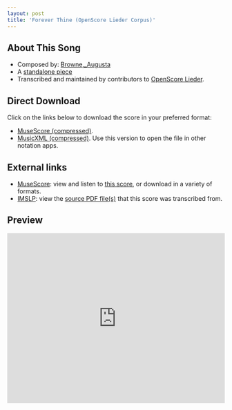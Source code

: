 ```yaml
---
layout: post
title: 'Forever Thine (OpenScore Lieder Corpus)'
---
```


## About This Song

- Composed by: [Browne,_Augusta](https://fourscoreandmore.org/openscore/lieder/Browne,_Augusta)
- A [standalone piece](https://fourscoreandmore.org/openscore/lieder/Browne,_Augusta/_)
- Transcribed and maintained by contributors to [OpenScore Lieder].

[OpenScore Lieder]: https://musescore.com/openscore-lieder-corpus

## Direct Download

Click on the links below to download the score in your preferred format:
- [MuseScore (compressed)](https://github.com/openscore/lieder/blob/main/scores/Browne,_Augusta/_/Forever_Thine/lc6588872.mscz?raw=true).
- [MusicXML (compressed)](https://github.com/openscore/lieder/blob/main/scores/Browne,_Augusta/_/Forever_Thine/lc6588872.mxl?raw=true). Use this version to open the file in other notation apps.

## External links

- [MuseScore]: view and listen to [this score][MuseScore], or download in a variety of formats.
- [IMSLP]: view the [source PDF file(s)][IMSLP] that this score was transcribed from.

[MuseScore]: https://musescore.com/score/6588872
[IMSLP]: https://imslp.org/wiki/Special:ReverseLookup/191749

## Preview

<iframe width="100%" height="394" src="https://musescore.com/openscore-lieder-corpus/scores/6588872/embed" frameborder="0" allowfullscreen allow="autoplay; fullscreen"></iframe>
